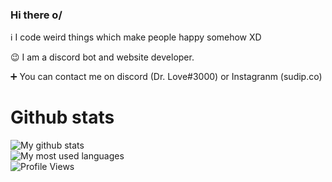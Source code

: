 ### Hi there o/
ℹ I code weird things which make people happy somehow XD

😉 I am a discord bot and website developer.

➕ You can contact me on discord (Dr. Love#3000) or Instagranm (sudip.co)

# Github stats
![My github stats](https://github-readme-stats.vercel.app/api?username=RamzziSudip&count_private=true&theme=synthwave)  
![My most used languages](https://github-readme-stats.vercel.app/api/top-langs/?username=RamzziSudip&theme=synthwave)  
![Profile Views](https://komarev.com/ghpvc/?username=RamzziSudip)
